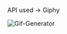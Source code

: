 API used -> Giphy 

![Gif-Generator](https://user-images.githubusercontent.com/67522406/101532003-efcf3800-39b9-11eb-92cb-3eba065c7060.png)
